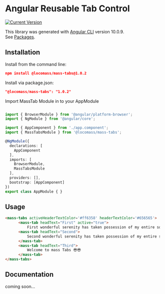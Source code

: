 # Angular Reusable Tab Control

[![Current Version](https://img.shields.io/badge/version-1.0.2-green.svg)](https://github.com/locomass/angular-tabs/packages/369089)

This library was generated with [Angular CLI](https://github.com/angular/angular-cli) version 10.0.9. <br/>
See [Packages](https://github.com/locomass/angular-tabs/packages).

## Installation

Install from the command line:

```json
npm install @locomass/mass-tabs@1.0.2
```

Install via package.json:

```json
"@locomass/mass-tabs": "1.0.2"
```
Import MassTab Module in to your AppModule

```typescript

import { BrowserModule } from '@angular/platform-browser';
import { NgModule } from '@angular/core';

import { AppComponent } from './app.component';
import { MassTabsModule } from '@locomass/mass-tabs';

@NgModule({
  declarations: [
    AppComponent
  ],
  imports: [
    BrowserModule,
    MassTabsModule
  ],
  providers: [],
  bootstrap: [AppComponent]
})
export class AppModule { }

```


## Usage
```html
<mass-tabs activeHeaderTextColor='#ff6358' headerTextColor='#656565'>
      <mass-tab headText="First" active="true">
          First wonderful serenity has taken possession of my entire soul, like these sweet mornings of spring which I enjoy with my whole heart. I am alone, and feel the charm of existence in this spot, which was created for the bliss of souls like mine.</mass-tab>
      <mass-tab headText="Second">
          Second wonderful serenity has taken possession of my entire soul, like these sweet mornings of spring which I enjoy with my whole heart. I am alone, and feel the charm of existence in this spot, which was created for the bliss of souls like mine.
      </mass-tab>
      <mass-tab headText="Third">
          Welcome to mass Tabs 😎😎
      </mass-tab>
</mass-tabs>
```

## Documentation

coming soon...
